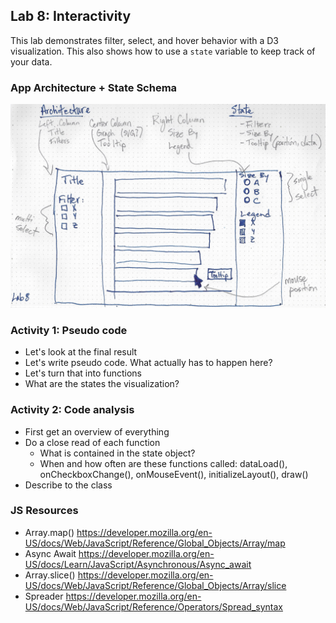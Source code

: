## Lab 8: Interactivity

This lab demonstrates filter, select, and hover behavior with a D3 visualization. This also shows how to use a `state` variable to keep track of your data.

### App Architecture + State Schema

![aass](./architecture.jpg)

### Activity 1: Pseudo code

- Let's look at the final result
- Let's write pseudo code. What actually has to happen here?
- Let's turn that into functions
- What are the states the visualization?

### Activity 2: Code analysis

- First get an overview of everything
- Do a close read of each function
  - What is contained in the state object?
  - When and how often are these functions called: dataLoad(), onCheckboxChange(), onMouseEvent(), initializeLayout(), draw()
- Describe to the class

### JS Resources

- Array.map() https://developer.mozilla.org/en-US/docs/Web/JavaScript/Reference/Global_Objects/Array/map
- Async Await https://developer.mozilla.org/en-US/docs/Learn/JavaScript/Asynchronous/Async_await
- Array.slice() https://developer.mozilla.org/en-US/docs/Web/JavaScript/Reference/Global_Objects/Array/slice
- Spreader https://developer.mozilla.org/en-US/docs/Web/JavaScript/Reference/Operators/Spread_syntax

